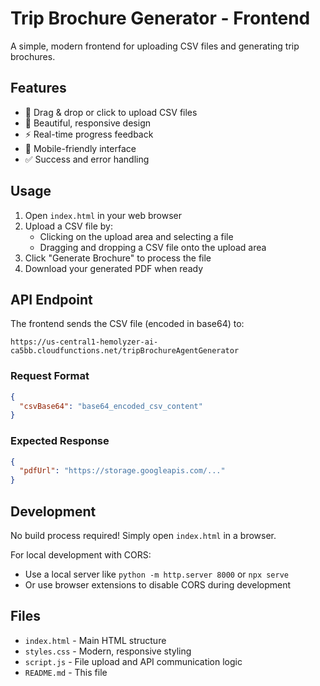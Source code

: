 # Trip Brochure Generator - Frontend

A simple, modern frontend for uploading CSV files and generating trip brochures.

## Features

- 📁 Drag & drop or click to upload CSV files
- 🎨 Beautiful, responsive design
- ⚡ Real-time progress feedback
- 📱 Mobile-friendly interface
- ✅ Success and error handling

## Usage

1. Open `index.html` in your web browser
2. Upload a CSV file by:
   - Clicking on the upload area and selecting a file
   - Dragging and dropping a CSV file onto the upload area
3. Click "Generate Brochure" to process the file
4. Download your generated PDF when ready

## API Endpoint

The frontend sends the CSV file (encoded in base64) to:
```
https://us-central1-hemolyzer-ai-ca5bb.cloudfunctions.net/tripBrochureAgentGenerator
```

### Request Format

```json
{
  "csvBase64": "base64_encoded_csv_content"
}
```

### Expected Response

```json
{
  "pdfUrl": "https://storage.googleapis.com/..."
}
```

## Development

No build process required! Simply open `index.html` in a browser.

For local development with CORS:
- Use a local server like `python -m http.server 8000` or `npx serve`
- Or use browser extensions to disable CORS during development

## Files

- `index.html` - Main HTML structure
- `styles.css` - Modern, responsive styling
- `script.js` - File upload and API communication logic
- `README.md` - This file

